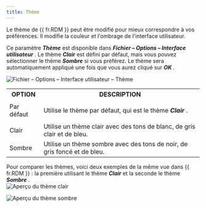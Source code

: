 ```yaml
---
title: Thème
---
```


Le thème de {{ fr.RDM }} peut être modifié pour mieux correspondre à vos préférences. Il modifie la couleur et l&apos;ombrage de l&apos;interface utilisateur.  

Ce paramètre ***Thème*** est disponible dans ***Fichier – Options – Interface utilisateur*** . Le thème ***Clair*** est défini par défaut, mais vous pouvez sélectionner le thème ***Sombre*** si vous préférez. Le thème sera automatiquement appliqué une fois que vous aurez cliqué sur ***OK*** .  

![Fichier – Options – Interface utilisateur – Thème](/img/fr/rdm/mac/RDMMac2012.png) 

<table>
	<tr>
		<th>
OPTION 
		</th>
		<th>
DESCRIPTION 
		</th>
	</tr>
	<tr>
		<td>
Par défaut 
		</td>
		<td>

Utilise le thème par défaut, qui est le thème ***Clair*** . 
		</td>
	</tr>
	<tr>
		<td>
Clair 
		</td>
		<td>
Utilise un thème clair avec des tons de blanc, de gris clair et de bleu. 
		</td>
	</tr>
	<tr>
		<td>
Sombre 
		</td>
		<td>
Utilise un thème sombre avec des tons de noir, de gris foncé et de bleu. 
		</td>
	</tr>
</table>

Pour comparer les thèmes, voici deux exemples de la même vue dans {{ fr.RDM }} : la première utilisant le thème ***Clair*** et la seconde le thème ***Sombre*** .  
![Aperçu du thème clair](/img/fr/rdm/mac/RDMMac2010.png) 

![Aperçu du thème sombre](/img/fr/rdm/mac/RDMMac2011.png) 